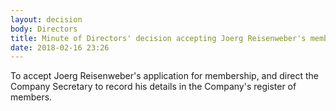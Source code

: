 ```yaml
---
layout: decision
body: Directors
title: Minute of Directors' decision accepting Joerg Reisenweber's membership application
date: 2018-02-16 23:26
---
```


To accept Joerg Reisenweber's application for membership, and direct the Company Secretary to record his details in the Company's register of members.
